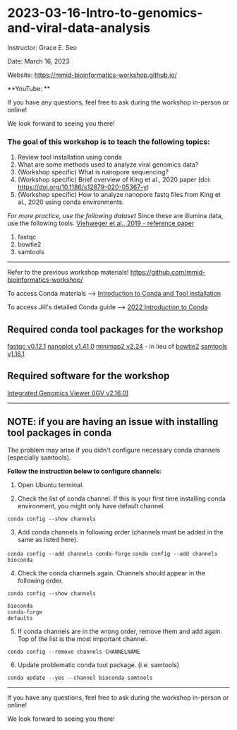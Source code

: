 # 2023-03-16-Intro-to-genomics-and-viral-data-analysis
Instructor: Grace E. Seo

Date: March 16, 2023

Website: https://mmid-bioinformatics-workshop.github.io/

**YouTube: **

If you have any questions, feel free to ask during the workshop in-person or online!

We look forward to seeing you there!


### The goal of this workshop is to teach the following topics:
1. Review tool installation using conda
2. What are some methods used to analyze viral genomics data?
3. (Workshop specific) What is nanopore sequencing?
4. (Workshop specific) Brief overview of King et al., 2020 paper (doi: https://doi.org/10.1186/s12879-020-05367-y)
5. (Workshop specific) How to analyze nanopore fastq files from King et al., 2020 using conda environments.

*For more practice, use the following dataset*
Since these are illumina data, use the following tools. 
[Viehweger et al., 2019 - reference paper](https://doi.org/10.1101%2Fgr.247064.118)
1. fastqc
2. bowtie2
3. samtools

***

Refer to the previous workshop materials! https://github.com/mmid-bioinformatics-workshop/

To access Conda materials --> [Introduction to Conda and Tool installation](https://github.com/mmid-bioinformatics-workshop/2023-03-09-Intro-to-Conda-and-Tool-installation)

To access Jill's detailed Conda guide --> [2022 Introduction to Conda](https://github.com/MMID-coding-workshop/2022-01-19-Introduction-to-CONDA)



##  Required conda tool packages for the workshop

[fastqc v0.12.1](https://anaconda.org/bioconda/fastqc)
[nanoplot v1.41.0](https://anaconda.org/bioconda/nanoplot)
[minimap2 v2.24](https://anaconda.org/bioconda/minimap2) - in lieu of [bowtie2](https://anaconda.org/bioconda/bowtie2)
[samtools v1.16.1](https://anaconda.org/bioconda/samtools)


## Required software for the workshop
[Integrated Genomics Viewer (IGV v2.16.0)](https://software.broadinstitute.org/software/igv/download)


***

## NOTE: if you are having an issue with installing tool packages in conda 

The problem may arise if you didn't configure necessary conda channels (especially samtools).

**Follow the instruction below to configure channels:**

1. Open Ubuntu terminal.

2. Check the list of conda channel. If this is your first time installing conda environment, you might only have default channel. 

`conda config --show channels`

3. Add conda channels in following order (channels must be added in the same as listed here).

`conda config --add channels conda-forge`
`conda config --add channels bioconda`

4. Check the conda channels again. Channels should appear in the following order.

`conda config --show channels`

```
bioconda
conda-forge
defaults
```

5. If conda channels are in the wrong order, remove them and add again. Top of the list is the most important channel.

`conda config --remove channels CHANNELNAME`

6. Update problematic conda tool package. (i.e. samtools)

`conda update --yes --channel bioconda samtools`


***

If you have any questions, feel free to ask during the workshop in-person or online!

We look forward to seeing you there!


